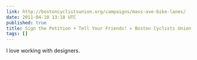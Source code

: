 ```yaml
---
link: http://bostoncyclistsunion.org/campaigns/mass-ave-bike-lanes/
date: 2011-04-10 13:18 UTC
published: true
title: Sign the Petition + Tell Your Friends! « Boston Cyclists Union
tags: []
---
```


I love working with designers.
